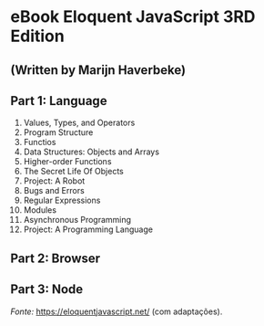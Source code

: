 # eBook Eloquent JavaScript 3RD Edition 
## (Written by Marijn Haverbeke)

## Part 1: Language
 1. Values, Types, and Operators
 2. Program Structure
 3. Functios
 4. Data Structures: Objects and Arrays
 5. Higher-order Functions
 6. The Secret Life Of Objects
 7. Project: A Robot
 8. Bugs and Errors
 9. Regular Expressions
 10. Modules
 11. Asynchronous Programming
 12. Project: A Programming Language

## Part 2: Browser
## Part 3: Node

_Fonte:_ https://eloquentjavascript.net/ (com adaptações).
